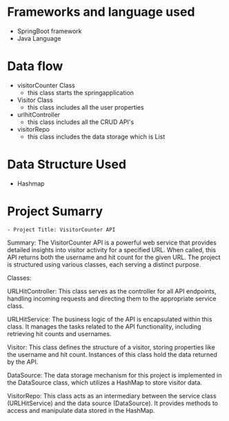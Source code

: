 # Frameworks and language used
* SpringBoot framework
* Java Language

# Data flow
* visitorCounter Class
   - this class starts the springapplication
* Visitor Class
  - this class includes all the user properties
* urlhitController
  - this class includes all the CRUD API's
* visitorRepo
  - this class includes the data storage which is List
# Data Structure Used
* Hashmap
# Project Sumarry
    - Project Title: VisitorCounter API

Summary:
The VisitorCounter API is a powerful web service that provides detailed insights into visitor activity for a specified URL. When called, this API returns both the username and hit count for the given URL. The project is structured using various classes, each serving a distinct purpose.

Classes:

URLHitController: This class serves as the controller for all API endpoints, handling incoming requests and directing them to the appropriate service class.

URLHitService: The business logic of the API is encapsulated within this class. It manages the tasks related to the API functionality, including retrieving hit counts and usernames.

Visitor: This class defines the structure of a visitor, storing properties like the username and hit count. Instances of this class hold the data returned by the API.

DataSource: The data storage mechanism for this project is implemented in the DataSource class, which utilizes a HashMap to store visitor data.

VisitorRepo: This class acts as an intermediary between the service class (URLHitService) and the data source (DataSource). It provides methods to access and manipulate data stored in the HashMap.
